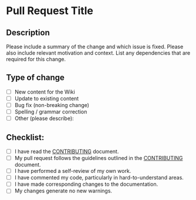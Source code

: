 # Pull Request Title

## Description

Please include a summary of the change and which issue is fixed. Please also include relevant motivation and context. List any dependencies that are required for this change.

## Type of change

- [ ] New content for the Wiki
- [ ] Update to existing content
- [ ] Bug fix (non-breaking change)
- [ ] Spelling / grammar correction
- [ ] Other (please describe):

## Checklist:

- [ ] I have read the [CONTRIBUTING](CONTRIBUTING.md) document.
- [ ] My pull request follows the guidelines outlined in the [CONTRIBUTING](CONTRIBUTING.md) document.
- [ ] I have performed a self-review of my own work.
- [ ] I have commented my code, particularly in hard-to-understand areas.
- [ ] I have made corresponding changes to the documentation.
- [ ] My changes generate no new warnings.
